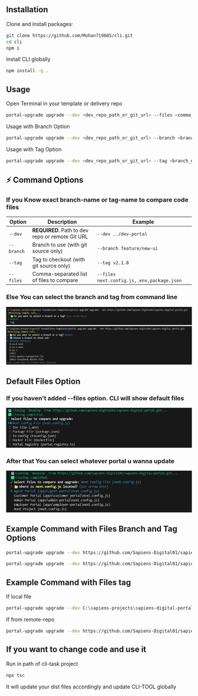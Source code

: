 ## Installation

Clone and install packages:

```bash
git clone https://github.com/Mohan719605/cli.git
cd cli
npm i
```
Install CLI globally
```bash
npm install -g .
```
## Usage
Open Terminal in your template or delivery repo

```bash
portal-upgrade upgrade --dev <dev_repo_path_or_git_url> --files <comma_separated_files>
```
Usage with Branch Option

```bash
portal-upgrade upgrade --dev <dev_repo_path_or_git_url> --branch <branch_name>
```
Usage with Tag Option

```bash
portal-upgrade upgrade --dev <dev_repo_path_or_git_url> --tag <branch_name>
```
## ⚡️ Command Options 
### If you Know exact branch-name or tag-name to compare code files
| Option     | Description                                      | Example                                      |
|------------|--------------------------------------------------|----------------------------------------------|
| `--dev`    | **REQUIRED.** Path to dev repo or remote Git URL | `--dev ../dev-portal`                        |
| `--branch` | Branch to use (with git source only)             | `--branch feature/new-ui`                    |
| `--tag`    | Tag to checkout (with git source only)           | `--tag v2.1.0`                               |
| `--files`  | Comma-separated list of files to compare         | `--files next.config.js,.env,package.json`   |
### Else You can select the branch and tag from command line
![alt text](image.png)
![alt text](image-1.png)

## Default Files Option
### If you haven't added --files option. CLI will show default files 
![alt text](image-3.png)
### After that You can select whatever portal u wanna update
![alt text](image-4.png)

## Example Command with Files Branch and Tag Options
```bash
portal-upgrade upgrade --dev https://github.com/Sapiens-Digital01/sapiens-digital-portal.git --branch ariaLabel-life
```
```bash
portal-upgrade upgrade --dev https://github.com/Sapiens-Digital01/sapiens-digital-portal.git --tag 0.1.2
```

## Example Command with Files tag
If local file
```bash
portal-upgrade upgrade --dev C:\sapiens-projects\sapiens-digital-portal --files ./apps/agent-portal/next.config.js
```
If from remote-repo
```bash
portal-upgrade upgrade --dev https://github.com/Sapiens-Digital01/sapiens-digital-portal.git --files ./apps/agent-portal/next.config.js
```


## If you want to change code and use it
Run in path of cli-task project
```bash
npx tsc
```
It will update your dist files accordingly and update CLI-TOOL globally
